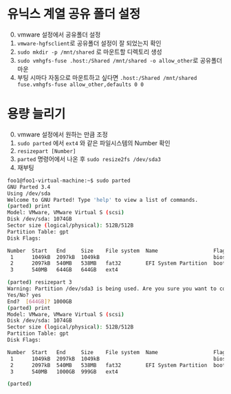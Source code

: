 
# 유닉스 계열 공유 폴더 설정

0. vmware 설정에서 공유폴더 설정
1. `vmware-hgfsclient`로 공유폴더 설정이 잘 되었는지 확인
2. `sudo mkdir -p /mnt/shared` 로 마운트할 디렉토리 생성
3. `sudo vmhgfs-fuse .host:/Shared /mnt/shared -o allow_other`로 공유폴더 마운
4.  부팅 시마다 자동으로 마운트하고 싶다면 `.host:/Shared /mnt/shared fuse.vmhgfs-fuse allow_other,defaults 0 0`


# 용량 늘리기
0. vmware 설정에서 원하는 만큼 조정
1. `sudo parted` 에서 `ext4` 와 같은 파일시스템의 Number 확인
2. `resizepart [Number]` 
3. `parted` 명령어에서 나온 후 `sudo resize2fs /dev/sda3`
4. 재부팅

```sh
foo1@foo1-virtual-machine:~$ sudo parted 
GNU Parted 3.4
Using /dev/sda
Welcome to GNU Parted! Type 'help' to view a list of commands.
(parted) print
Model: VMware, VMware Virtual S (scsi)
Disk /dev/sda: 1074GB
Sector size (logical/physical): 512B/512B
Partition Table: gpt
Disk Flags: 

Number  Start   End     Size    File system  Name                  Flags
 1      1049kB  2097kB  1049kB                                     bios_grub
 2      2097kB  540MB   538MB   fat32        EFI System Partition  boot, esp
 3      540MB   644GB   644GB   ext4

(parted) resizepart 3
Warning: Partition /dev/sda3 is being used. Are you sure you want to continue?
Yes/No? yes                                                               
End?  [644GB]? 1000GB                                                     
(parted) print                                                            
Model: VMware, VMware Virtual S (scsi)
Disk /dev/sda: 1074GB
Sector size (logical/physical): 512B/512B
Partition Table: gpt
Disk Flags: 

Number  Start   End     Size    File system  Name                  Flags
 1      1049kB  2097kB  1049kB                                     bios_grub
 2      2097kB  540MB   538MB   fat32        EFI System Partition  boot, esp
 3      540MB   1000GB  999GB   ext4

(parted) 
```

